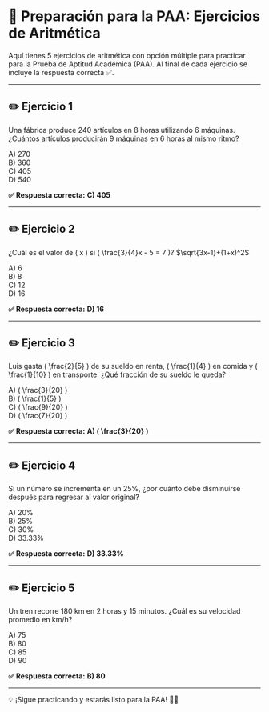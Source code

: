 # 🧠 Preparación para la PAA: Ejercicios de Aritmética

Aquí tienes 5 ejercicios de aritmética con opción múltiple para practicar para la Prueba de Aptitud Académica (PAA). Al final de cada ejercicio se incluye la respuesta correcta ✅.

---

## ✏️ Ejercicio 1
Una fábrica produce 240 artículos en 8 horas utilizando 6 máquinas. ¿Cuántos artículos producirán 9 máquinas en 6 horas al mismo ritmo?

A) 270  
B) 360  
C) 405  
D) 540  

**✅ Respuesta correcta:** **C) 405**

---

## ✏️ Ejercicio 2
¿Cuál es el valor de \( x \) si \( \frac{3}{4}x - 5 = 7 \)?
$\sqrt{3x-1}+(1+x)^2$

A) 6  
B) 8  
C) 12  
D) 16  

**✅ Respuesta correcta:** **D) 16**

---

## ✏️ Ejercicio 3
Luis gasta \( \frac{2}{5} \) de su sueldo en renta, \( \frac{1}{4} \) en comida y \( \frac{1}{10} \) en transporte. ¿Qué fracción de su sueldo le queda?

A) \( \frac{3}{20} \)  
B) \( \frac{1}{5} \)  
C) \( \frac{9}{20} \)  
D) \( \frac{7}{20} \)  

**✅ Respuesta correcta:** **A) \( \frac{3}{20} \)**

---

## ✏️ Ejercicio 4
Si un número se incrementa en un 25%, ¿por cuánto debe disminuirse después para regresar al valor original?

A) 20%  
B) 25%  
C) 30%  
D) 33.33%  

**✅ Respuesta correcta:** **D) 33.33%**

---

## ✏️ Ejercicio 5
Un tren recorre 180 km en 2 horas y 15 minutos. ¿Cuál es su velocidad promedio en km/h?

A) 75  
B) 80  
C) 85  
D) 90  

**✅ Respuesta correcta:** **B) 80**

---

💡 ¡Sigue practicando y estarás listo para la PAA! 💪📘
